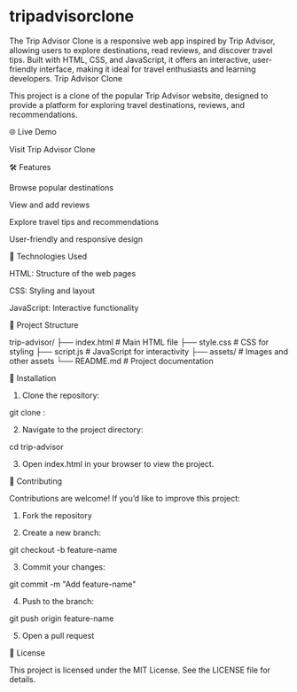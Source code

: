 # tripadvisorclone
The Trip Advisor Clone is a responsive web app inspired by Trip Advisor, allowing users to explore destinations, read reviews, and discover travel tips. Built with HTML, CSS, and JavaScript, it offers an interactive, user-friendly interface, making it ideal for travel enthusiasts and learning developers.
Trip Advisor Clone

This project is a clone of the popular Trip Advisor website, designed to provide a platform for exploring travel destinations, reviews, and recommendations.

🌐 Live Demo

Visit Trip Advisor Clone

🛠️ Features

Browse popular destinations

View and add reviews

Explore travel tips and recommendations

User-friendly and responsive design


🚀 Technologies Used

HTML: Structure of the web pages

CSS: Styling and layout

JavaScript: Interactive functionality


📂 Project Structure

trip-advisor/
├── index.html       # Main HTML file
├── style.css        # CSS for styling
├── script.js        # JavaScript for interactivity
├── assets/          # Images and other assets
└── README.md        # Project documentation

🔧 Installation

1. Clone the repository:

git clone :


2. Navigate to the project directory:

cd trip-advisor


3. Open index.html in your browser to view the project.



🤝 Contributing

Contributions are welcome! If you’d like to improve this project:

1. Fork the repository


2. Create a new branch:

git checkout -b feature-name


3. Commit your changes:

git commit -m "Add feature-name"


4. Push to the branch:

git push origin feature-name


5. Open a pull request



📜 License

This project is licensed under the MIT License. See the LICENSE file for details.
